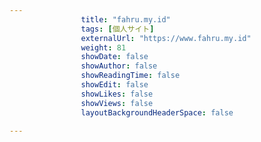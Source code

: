 ---
                title: "fahru.my.id"
                tags: [個人サイト]
                externalUrl: "https://www.fahru.my.id"
                weight: 81
                showDate: false
                showAuthor: false
                showReadingTime: false
                showEdit: false
                showLikes: false
                showViews: false
                layoutBackgroundHeaderSpace: false
                ---

